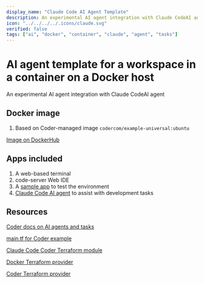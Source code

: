 ```yaml
---
display_name: "Claude Code AI Agent Template"
description: An experimental AI agent integration with Claude CodeAI agent
icon: "../../../../.icons/claude.svg"
verified: false
tags: ["ai", "docker", "container", "claude", "agent", "tasks"]
---
```


# AI agent template for a workspace in a container on a Docker host

An experimental AI agent integration with Claude CodeAI agent

## Docker image

1. Based on Coder-managed image `codercom/example-universal:ubuntu`

[Image on DockerHub](https://hub.docker.com/r/codercom/example-universal)

## Apps included

1. A web-based terminal
1. code-server Web IDE
1. A [sample app](https://github.com/gothinkster/realworld) to test the environment
1. [Claude Code AI agent](https://www.anthropic.com/claude-code) to assist with development tasks

## Resources

[Coder docs on AI agents and tasks](https://coder.com/docs/ai-coder/tasks)

[main.tf for Coder example](https://github.com/coder/registry/blob/main/registry/coder-labs/templates/tasks-docker/main.tf)

[Claude Code Coder Terraform module](https://registry.coder.com/modules/coder/claude-code)

[Docker Terraform provider](https://registry.terraform.io/providers/kreuzwerker/docker/latest/docs)

[Coder Terraform provider](https://registry.terraform.io/providers/coder/coder/latest/docs)
